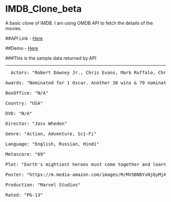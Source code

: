 # IMDB_Clone_beta
A basic clone of IMDB. I am using OMDB API to fetch the details of the movies.

##API Link - [Here](http://www.omdbapi.com/)

##Demo - [Here](https://imdbclone.surge.sh)

###This is the sample data returned by API
<hr>
<pre>
  Actors: "Robert Downey Jr., Chris Evans, Mark Ruffalo, Chris Hemsworth"
​
Awards: "Nominated for 1 Oscar. Another 38 wins & 79 nominations."
​
BoxOffice: "N/A"
​
Country: "USA"
​
DVD: "N/A"
​
Director: "Joss Whedon"
​
Genre: "Action, Adventure, Sci-Fi"
​
Language: "English, Russian, Hindi"
​
Metascore: "69"
​
Plot: "Earth's mightiest heroes must come together and learn to fight as a team if they are going to stop the mischievous Loki and his alien army from enslaving humanity."
​
Poster: "https://m.media-amazon.com/images/M/MV5BNDYxNjQyMjAtNTdiOS00…AtNThmYjU5ZGI2YTI1XkEyXkFqcGdeQXVyMTMxODk2OTU@._V1_SX300.jpg"
​
Production: "Marvel Studios"
​
Rated: "PG-13"
​

</pre>
